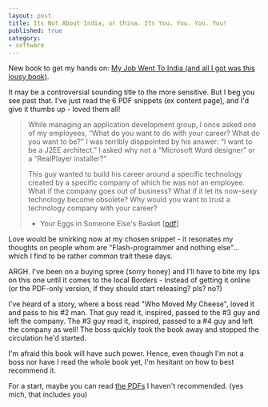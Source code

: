 ```yaml
---
layout: post
title: Its Not About India, or China. Its You. You. You. You!
published: true
category:
- software
---
```

New book to get my hands on: [My Job Went To India (and all I got was this lousy book)](http://www.pragmaticprogrammer.com/titles/mjwti/).   
  
It may be a controversial sounding title to the more sensitive. But I beg you see past that. I've just read the 6 PDF snippets (ex content page), and I'd give it thumbs up - loved them all!

> While managing an application development group, I once asked one of my employees, “What do you want to do with your career? What do you want to be?” I was terribly disppointed by his answer: “I want to be a J2EE architect.” I asked why not a “Microsoft Word designer” or a “RealPlayer installer?”  
>   
> This guy wanted to build his career around a specific technology created by a specific company of which he was not an employee. What if the company goes out of business? What if it let its now-sexy technology become obsolete? Why would you want to trust a technology company with your career?  
> - Your Eggs in Someone Else's Basket [[pdf](http://media.pragprog.com/titles/mjwti/eggs.pdf)]

  
  
Love would be smirking now at my chosen snippet - it resonates my thoughts on people whom are "Flash-programmer and nothing else"... which I find to be rather common trait these days.   
  
ARGH. I've been on a buying spree (sorry honey) and I'll have to bite my lips on this one until it comes to the local Borders - instead of getting it online (or the PDF-only version, if they should start releasing? pls? no?)  
  
I've heard of a story, where a boss read "Who Moved My Cheese", loved it and pass to his #2 man. That guy read it, inspired, passed to the #3 guy and left the company. The #3 guy read it, inspired, passed to a #4 guy and left the company as well! The boss quickly took the book away and stopped the circulation he'd started.  
  
I'm afraid this book will have such power. Hence, even though I'm not a boss nor have I read the whole book yet, I'm hesitant on how to best recommend it.   
  
For a start, maybe you can read [the PDFs](http://www.pragmaticprogrammer.com/titles/mjwti/) I haven't recommended. (yes mich, that includes you)   
  
